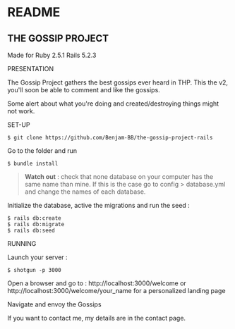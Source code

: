 # README

## THE GOSSIP PROJECT

Made for Ruby 2.5.1 Rails 5.2.3

PRESENTATION

The Gossip Project gathers the best gossips ever heard in THP. This the v2, you'll soon be able to comment and like the gossips.

Some alert about what you're doing and created/destroying things might not work.

SET-UP
```
$ git clone https://github.com/Benjam-BB/the-gossip-project-rails
```

Go to the folder and run 
```
$ bundle install
```
> **Watch out** : check that none database on your computer has the same name than mine. If this is the case go to config > database.yml and change the names of each database.

Initialize the database, active the migrations and run the seed :
```
$ rails db:create
$ rails db:migrate
$ rails db:seed
```
RUNNING

Launch your server :

```
$ shotgun -p 3000
```


Open a browser and go to : http://localhost:3000/welcome
or http://localhost:3000/welcome/your_name for a personalized landing page

Navigate and envoy the Gossips

If you want to contact me, my details are in the contact page.

